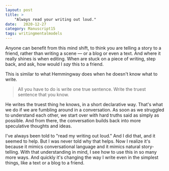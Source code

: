 ```yaml
---
layout: post
title: >
    "Always read your writing out loud."
date:   2020-12-27
category: Manuscript15
tags: writingmentalmodels
---
```

Anyone can benefit from this mind shift, to think you are telling a story to a friend, rather than writing a scene — or a blog or even a text. And where it really shines is when editing. When are stuck on a piece of writing, step back, and ask, how would I *say* this to a friend. 

This is similar to what Hemmingway does when he doesn't know what to write.

>All you have to do is write one true sentence. Write the truest sentence that you know.

He writes the truest thing he knows, in a short declarative way. That's what we do if  we are fumbling around in a conversation. As soon as we struggled to understand each other, we start over with hard truths said as simply as possible. And from there, the conversation builds back into more speculative thoughts and ideas.

I've always been told to "read my writing out loud." And I did that, and it seemed to help. But I was never told why that helps. Now I realize it's because it mimics conversational language and it mimics natural story-telling. With that understanding in mind, I see how to use this in so many more ways. And quickly it's changing the way I write even in the simplest things, like a text or a blog to a friend.